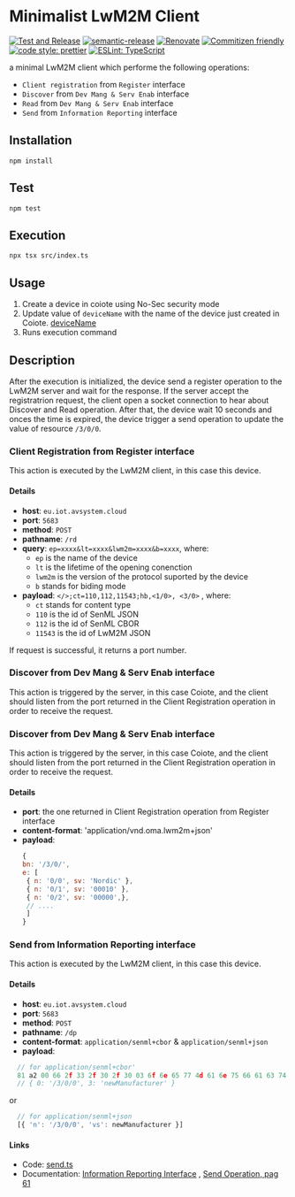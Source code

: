 # Minimalist LwM2M Client

[![Test and Release](https://github.com/MLopezJ/minimalist-lwm2m-client/actions/workflows/test-and-release.yaml/badge.svg)](https://github.com/MLopezJ/minimalist-lwm2m-client/actions/workflows/test-and-release.yaml)
[![semantic-release](https://img.shields.io/badge/%20%20%F0%9F%93%A6%F0%9F%9A%80-semantic--release-e10079.svg)](https://github.com/semantic-release/semantic-release)
[![Renovate](https://img.shields.io/badge/renovate-enabled-brightgreen.svg)](https://renovatebot.com)
[![Commitizen friendly](https://img.shields.io/badge/commitizen-friendly-brightgreen.svg)](http://commitizen.github.io/cz-cli/)
[![code style: prettier](https://img.shields.io/badge/code_style-prettier-ff69b4.svg)](https://github.com/prettier/prettier/)
[![ESLint: TypeScript](https://img.shields.io/badge/ESLint-TypeScript-blue.svg)](https://github.com/typescript-eslint/typescript-eslint)

a minimal LwM2M client which performe the following operations:

- `Client registration` from `Register` interface
- `Discover` from `Dev Mang & Serv Enab` interface
- `Read` from `Dev Mang & Serv Enab` interface
- `Send` from `Information Reporting` interface

## Installation

```
npm install
```

## Test

```
npm test
```

## Execution

```
npx tsx src/index.ts
```

## Usage

1. Create a device in coiote using No-Sec security mode
2. Update value of `deviceName` with the name of the device just created in
   Coiote.
   [deviceName](https://github.com/MLopezJ/minimalist-lwm2m-client/blob/saga/src/index.ts#L7)
3. Runs execution command

## Description

After the execution is initialized, the device send a register operation to the
LwM2M server and wait for the response. If the server accept the registratrion
request, the client open a socket connection to hear about Discover and Read
operation. After that, the device wait 10 seconds and onces the time is expired,
the device trigger a send operation to update the value of resource `/3/0/0`.

### Client Registration from Register interface

This action is executed by the LwM2M client, in this case this device.

#### Details

- **host**: `eu.iot.avsystem.cloud`
- **port**: `5683`
- **method**: `POST`
- **pathname**: `/rd`
- **query**: `ep=xxxx&lt=xxxx&lwm2m=xxxx&b=xxxx`, where:
  - `ep` is the name of the device
  - `lt` is the lifetime of the opening conenction
  - `lwm2m` is the version of the protocol suported by the device
  - `b` stands for biding mode
- **payload**: `</>;ct=110,112,11543;hb,<1/0>, <3/0>` , where:
  - `ct` stands for content type
  - `110` is the id of SenML JSON
  - `112` is the id of SenML CBOR
  - `11543` is the id of LwM2M JSON

If request is successful, it returns a port number.

### Discover from Dev Mang & Serv Enab interface

This action is triggered by the server, in this case Coiote, and the client
should listen from the port returned in the Client Registration operation in
order to receive the request.

### Discover from Dev Mang & Serv Enab interface

This action is triggered by the server, in this case Coiote, and the client
should listen from the port returned in the Client Registration operation in
order to receive the request.

#### Details

- **port**: the one returned in Client Registration operation from Register
  interface
- **content-format**: 'application/vnd.oma.lwm2m+json'
- **payload**:
  ```JavaScript
  {
  bn: '/3/0/',
  e: [
   { n: '0/0', sv: 'Nordic' },
   { n: '0/1', sv: '00010' },
   { n: '0/2', sv: '00000',},
   // ....
   ]
  }
  ```

### Send from Information Reporting interface

This action is executed by the LwM2M client, in this case this device.

#### Details

- **host**: `eu.iot.avsystem.cloud`
- **port**: `5683`
- **method**: `POST`
- **pathname**: `/dp`
- **content-format**: `application/senml+cbor` & `application/senml+json`
- **payload**:

```JavaScript
  // for application/senml+cbor'
  81 a2 00 66 2f 33 2f 30 2f 30 03 6f 6e 65 77 4d 61 6e 75 66 61 63 74 75 72 65 72
  // { 0: '/3/0/0', 3: 'newManufacturer' }
```

or

```JavaScript
  // for application/senml+json
  [{ 'n': '/3/0/0', 'vs': newManufacturer }]
```

#### Links

- Code: [send.ts](src/send.ts)
- Documentation:
  [Information Reporting Interface](https://www.openmobilealliance.org/release/LightweightM2M/V1_2-20201110-A/HTML-Version/OMA-TS-LightweightM2M_Transport-V1_2-20201110-A.html#6-4-5-0-645-Information-Reporting-Interface:~:text=Asynchronous%20Response-,Send,-POST%0AContent%20Format)
  ,
  [Send Operation, pag 61](https://www.openmobilealliance.org/release/LightweightM2M/V1_1_1-20190617-A/OMA-TS-LightweightM2M_Core-V1_1_1-20190617-A.pdf)
